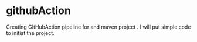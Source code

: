 # githubAction
Creating GItHubAction pipeline for and maven project .
I will put simple code to initiat the project.

